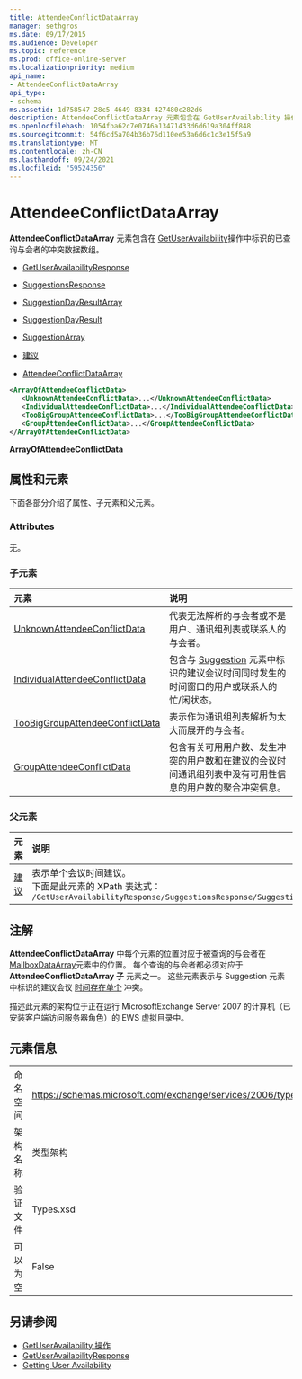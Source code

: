 ```yaml
---
title: AttendeeConflictDataArray
manager: sethgros
ms.date: 09/17/2015
ms.audience: Developer
ms.topic: reference
ms.prod: office-online-server
ms.localizationpriority: medium
api_name:
- AttendeeConflictDataArray
api_type:
- schema
ms.assetid: 1d758547-28c5-4649-8334-427480c282d6
description: AttendeeConflictDataArray 元素包含在 GetUserAvailability 操作中标识的已查询与会者的冲突数据数组。
ms.openlocfilehash: 1054fba62c7e0746a13471433d6d619a304ff848
ms.sourcegitcommit: 54f6cd5a704b36b76d110ee53a6d6c1c3e15f5a9
ms.translationtype: MT
ms.contentlocale: zh-CN
ms.lasthandoff: 09/24/2021
ms.locfileid: "59524356"
---
```

# <a name="attendeeconflictdataarray"></a>AttendeeConflictDataArray

**AttendeeConflictDataArray** 元素包含在 [GetUserAvailability](getuseravailability-operation.md)操作中标识的已查询与会者的冲突数据数组。
  
- [GetUserAvailabilityResponse](getuseravailabilityresponse.md)
  
- [SuggestionsResponse](suggestionsresponse.md)
  
- [SuggestionDayResultArray](suggestiondayresultarray.md)
  
- [SuggestionDayResult](suggestiondayresult.md)
  
- [SuggestionArray](suggestionarray.md)
  
- [建议](suggestion.md)
  
- [AttendeeConflictDataArray](attendeeconflictdataarray.md)
  
```xml
<ArrayOfAttendeeConflictData>
   <UnknownAttendeeConflictData>...</UnknownAttendeeConflictData>
   <IndividualAttendeeConflictData>...</IndividualAttendeeConflictData>
   <TooBigGroupAttendeeConflictData>...</TooBigGroupAttendeeConflictData>
   <GroupAttendeeConflictData>...</GroupAttendeeConflictData>
</ArrayOfAttendeeConflictData>
```

 **ArrayOfAttendeeConflictData**
## <a name="attributes-and-elements"></a>属性和元素

下面各部分介绍了属性、子元素和父元素。
  
### <a name="attributes"></a>Attributes

无。
  
### <a name="child-elements"></a>子元素

|**元素**|**说明**|
|:-----|:-----|
|[UnknownAttendeeConflictData](unknownattendeeconflictdata.md) <br/> |代表无法解析的与会者或不是用户、通讯组列表或联系人的与会者。  <br/> |
|[IndividualAttendeeConflictData](individualattendeeconflictdata.md) <br/> |包含与 [Suggestion](suggestion.md) 元素中标识的建议会议时间同时发生的时间窗口的用户或联系人的忙/闲状态。  <br/> |
|[TooBigGroupAttendeeConflictData](toobiggroupattendeeconflictdata.md) <br/> |表示作为通讯组列表解析为太大而展开的与会者。  <br/> |
|[GroupAttendeeConflictData](groupattendeeconflictdata.md) <br/> |包含有关可用用户数、发生冲突的用户数和在建议的会议时间通讯组列表中没有可用性信息的用户数的聚合冲突信息。  <br/> |
   
### <a name="parent-elements"></a>父元素

|**元素**|**说明**|
|:-----|:-----|
|[建议](suggestion.md) <br/> |表示单个会议时间建议。  <br/> 下面是此元素的 XPath 表达式：   <br/>  `/GetUserAvailabilityResponse/SuggestionsResponse/SuggestionDayResultArray/SuggestionDayResult[i]/SuggestionArray/Suggestion[i]` <br/> |
   
## <a name="remarks"></a>注解

**AttendeeConflictDataArray** 中每个元素的位置对应于被查询的与会者在 [MailboxDataArray](mailboxdataarray.md)元素中的位置。 每个查询的与会者都必须对应于 **AttendeeConflictDataArray 子** 元素之一。 这些元素表示与 Suggestion 元素中标识的建议会议 [时间存在单个](suggestion.md) 冲突。 
  
描述此元素的架构位于正在运行 MicrosoftExchange Server 2007 的计算机（已安装客户端访问服务器角色）的 EWS 虚拟目录中。
  
## <a name="element-information"></a>元素信息

|||
|:-----|:-----|
|命名空间  <br/> |https://schemas.microsoft.com/exchange/services/2006/types  <br/> |
|架构名称  <br/> |类型架构  <br/> |
|验证文件  <br/> |Types.xsd  <br/> |
|可以为空  <br/> |False  <br/> |
   
## <a name="see-also"></a>另请参阅

- [GetUserAvailability 操作](getuseravailability-operation.md) 
- [GetUserAvailabilityResponse](getuseravailabilityresponse.md)
- [Getting User Availability](https://msdn.microsoft.com/library/d4133fcb-9b0f-4e6b-aadf-a389da83516a%28Office.15%29.aspx)

